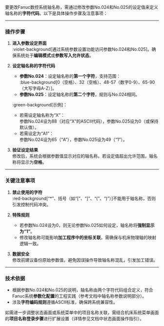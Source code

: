 要更改Fanuc数控系统轴名称，需通过修改参数No.024和No.025的设定值来定义轴名称的**字符代码**。以下是具体操作步骤及注意事项：

---

### **操作步骤**
1. **进入参数设定界面**  
   :violet-background[通过系统参数设置功能访问参数No.024和No.025]。确保系统处于**编辑模式**或**参数写入允许状态**。

2. **设定轴名称的字符代码**  
   - **参数No.024**：设定轴名称的**第一个字符**，支持范围：  
     :blue-background[0（空格）、32（空格）、48-57（数字0-9）、65-90（大写字母A-Z）]。  
   - **参数No.025**：设定轴名称的**第二个字符**，规则与No.024相同。  

   :green-background[示例]：  
   - 若需设定轴名称为“X”：  
     参数No.024设为88（对应“X”的ASCII代码），参数No.025设为0（或保持默认值）。  
   - 若需设定为“A1”：  
     参数No.024设为65（“A”），参数No.025设为49（“1”）。

3. **验证设定结果**  
   修改后，系统会根据参数值显示对应的轴名称。若设定值超出允许范围，轴名称将显示为**空格**。

---

### **关键注意事项**
1. **禁止使用的字符**  
   :red-background[“*”、括号（如“[”、“]”、“(”、“)”）]不能用于轴名称，否则引发控制代码冲突。

2. **特殊规则**  
   - 若参数No.024设为0，则无论参数No.025如何设定，轴名称将**强制显示为“1”**。  
   - 修改轴名称可能影响**加工程序中的坐标关联**，需确保与机床物理轴的映射逻辑一致。

3. **数据安全**  
   修改前建议备份原始参数值，避免因误操作导致轴名称混乱，引发加工错误。

---

### **技术依据**
- 根据参数No.024和No.025的说明，轴名称由两个字符代码组合定义，符合Fanuc系统**参数化配置**的工程实践（参考文档中轴名称参数说明部分）。
- 涉及**字符编码规则**遵循ASCII标准，确保跨系统兼容性。

如需进一步调整状态画面或系统菜单中的项目名称关联，需结合机床系统菜单画面的**项目名称登录步骤**进行扩展设置（详情参见文档中状态画面操作指引）。